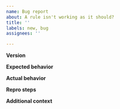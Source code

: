 ```yaml
---
name: Bug report
about: A rule isn't working as it should?
title: ''
labels: new, bug
assignees: ''

---
```


<!-- ✨ Thanks for reporting a bug! ➡️ Please don't ignore this template -->

**Version**
<!-- Specify version of plugin -->

**Expected behavior**
<!-- A clear and concise description of what you expected to happen. -->

**Actual behavior**
<!-- A clear and concise description of what the bug is. -->

**Repro steps**
<!-- Steps to reproduce the behavior:
1. Go to '...'
2. Click on '....'
3. Scroll down to '....'
4. See error -->

**Additional context**
<!-- Add any other context about the problem here, any screenshots to help explain your problem -->
